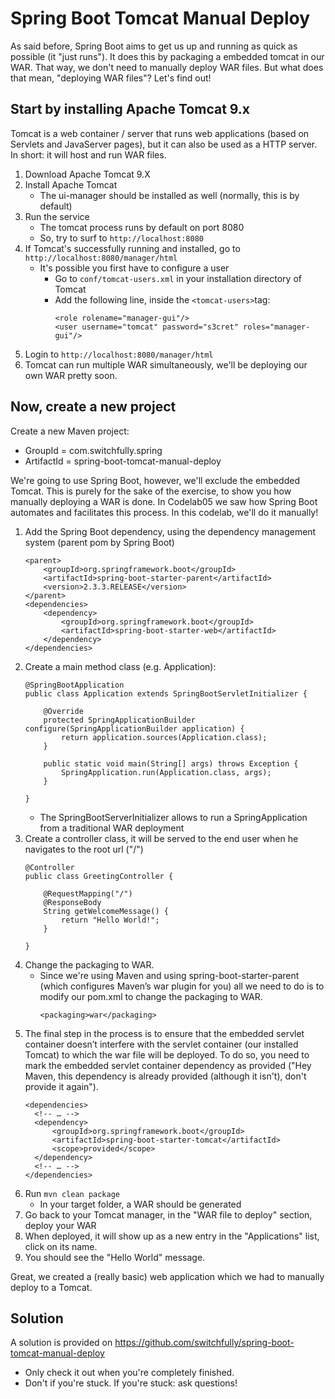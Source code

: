 # Spring Boot Tomcat Manual Deploy

As said before, Spring Boot aims to get us up and running as quick as possible (it "just runs").
It does this by packaging a embedded tomcat in our WAR. That way, we don't need to manually deploy WAR files.
But what does that mean, "deploying WAR files"? Let's find out!

## Start by installing Apache Tomcat 9.x

Tomcat is a web container / server that runs web applications (based on Servlets and JavaServer pages), 
but it can also be used as a HTTP server.
In short: it will host and run WAR files.

1. Download Apache Tomcat 9.X
2. Install Apache Tomcat
    - The ui-manager should be installed as well (normally, this is by default)
3. Run the service
    - The tomcat process runs by default on port 8080
    - So, try to surf to `http://localhost:8080`
4. If Tomcat's successfully running and installed, go to `http://localhost:8080/manager/html`
    - It's possible you first have to configure a user
        - Go to `conf/tomcat-users.xml` in your installation directory of Tomcat
        - Add the following line, inside the `<tomcat-users>`tag:
            ```
            <role rolename="manager-gui"/>
            <user username="tomcat" password="s3cret" roles="manager-gui"/>
            ```
5. Login to `http://localhost:8080/manager/html`
6. Tomcat can run multiple WAR simultaneously, we'll be deploying our own WAR pretty soon.

## Now, create a new project

Create a new Maven project:
- GroupId = com.switchfully.spring
- ArtifactId = spring-boot-tomcat-manual-deploy

We're going to use Spring Boot, however, we'll exclude the embedded Tomcat. 
This is purely for the sake of the exercise, to show you how manually deploying a WAR is done. 
In Codelab05 we saw how Spring Boot automates and facilitates this process. 
In this codelab, we'll do it manually!

1. Add the Spring Boot dependency, using the dependency management system (parent pom by Spring Boot)
    ```
    <parent>
        <groupId>org.springframework.boot</groupId>
        <artifactId>spring-boot-starter-parent</artifactId>
        <version>2.3.3.RELEASE</version>
    </parent>
    <dependencies>
        <dependency>
            <groupId>org.springframework.boot</groupId>
            <artifactId>spring-boot-starter-web</artifactId>
        </dependency>
    </dependencies>
    ```
2. Create a main method class (e.g. Application):
    ```
    @SpringBootApplication
    public class Application extends SpringBootServletInitializer {
    
        @Override
        protected SpringApplicationBuilder configure(SpringApplicationBuilder application) {
            return application.sources(Application.class);
        }
    
        public static void main(String[] args) throws Exception {
            SpringApplication.run(Application.class, args);
        }
    
    }
    ```
    - The SpringBootServerInitializer allows to run a SpringApplication from a traditional WAR deployment
3. Create a controller class, it will be served to the end user when he navigates to the root url ("/")
    ```
    @Controller
    public class GreetingController {
    
        @RequestMapping("/")
        @ResponseBody
        String getWelcomeMessage() {
            return "Hello World!";
        }
    
    }
    ```     
4. Change the packaging to WAR.
    - Since we're using Maven and using spring-boot-starter-parent (which configures Maven’s war plugin for you) 
    all we need to do is to modify our pom.xml to change the packaging to WAR.
        ```
        <packaging>war</packaging>
        ```
5. The final step in the process is to ensure that the embedded servlet container doesn’t interfere with the servlet container (our installed Tomcat) 
to which the war file will be deployed. 
To do so, you need to mark the embedded servlet container dependency as provided ("Hey Maven, this dependency is already provided (although it isn't), don't provide it again").
    ```
    <dependencies>
      <!-- … -->
      <dependency>
          <groupId>org.springframework.boot</groupId>
          <artifactId>spring-boot-starter-tomcat</artifactId>
          <scope>provided</scope>
      </dependency>
      <!-- … -->
    </dependencies>
    ```
6. Run `mvn clean package`
    - In your target folder, a WAR should be generated
7. Go back to your Tomcat manager, in the "WAR file to deploy" section, deploy your WAR
8. When deployed, it will show up as a new entry in the "Applications" list, click on its name.
9. You should see the "Hello World" message.

Great, we created a (really basic) web application which we had to manually deploy to a Tomcat.

## Solution

A solution is provided on https://github.com/switchfully/spring-boot-tomcat-manual-deploy
- Only check it out when you're completely finished.
- Don't if you're stuck. If you're stuck: ask questions!

